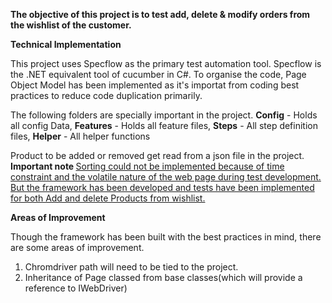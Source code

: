 <B>The objective of this project is to test add, delete & modify orders from the wishlist of the customer. </B> 

<B>Technical Implementation</B>

This project uses Specflow as the primary test automation tool. Specflow is the .NET  equivalent tool of cucumber in C#. To organise the code, Page Object Model has been implemented as it's importat from coding best practices to reduce code duplication primarily.  

The following folders are specially important in the project. 
<b>Config</b> - Holds all config Data,
<b>Features</b> - Holds all feature files, 
<b>Steps</b> - All step definition files,
<b>Helper</b> - All helper functions 

Product to be added or removed get read from a json file in the project. 
<B> Important note </B>
<u>Sorting could not be implemented because of time constraint and the volatile nature of the web page during test development. But the framework has been developed and tests have been implemented for both Add and delete Products from wishlist.  </u>

<b>Areas of Improvement</b>

Though the framework has been built with the best practices in mind, there are some areas of improvement. 
1. Chromdriver path will need to be tied to the project. 
2. Inheritance of Page classed from base classes(which will provide a reference to IWebDriver) 
